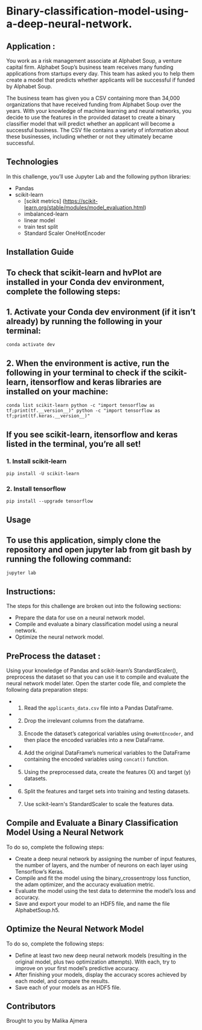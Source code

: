# Binary-classification-model-using-a-deep-neural-network.
## Application :
You work as a risk management associate at Alphabet Soup, a venture capital firm. Alphabet Soup’s business team receives many funding applications from startups every day. This team has asked you to help them create a model that predicts whether applicants will be successful if funded by Alphabet Soup.

The business team has given you a CSV containing more than 34,000 organizations that have received funding from Alphabet Soup over the years. With your knowledge of machine learning and neural networks, you decide to use the features in the provided dataset to create a binary classifier model that will predict whether an applicant will become a successful business. The CSV file contains a variety of information about these businesses, including whether or not they ultimately became successful.

## Technologies 
In this challenge, you’ll use Jupyter Lab and the following python libraries:
- Pandas
- scikit-learn
     - [scikit metrics] (https://scikit-learn.org/stable/modules/model_evaluation.html)
     - imbalanced-learn
     - linear model
     - train test split
     - Standard Scaler OneHotEncoder
 
## Installation Guide
 ## To check that scikit-learn and hvPlot are installed in your Conda dev environment, complete the following steps:
 ## 1. Activate your Conda dev environment (if it isn’t already) by running the following in your terminal:

 `conda activate dev`
## 2. When the environment is active, run the following in your terminal to check if the scikit-learn, itensorflow and keras libraries are installed on your machine:

`conda list scikit-learn
python -c "import tensorflow as tf;print(tf.__version__)"
python -c "import tensorflow as tf;print(tf.keras.__version__)"`

## If you see scikit-learn, itensorflow and keras listed in the terminal, you’re all set!
### 1. Install scikit-learn
`pip install -U scikit-learn`

### 2. Install tensorflow
`pip install --upgrade tensorflow`

## Usage
## To use this application, simply clone the repository and open jupyter lab from git bash by running the following command:
`jupyter lab`

## Instructions:
The steps for this challenge are broken out into the following sections:

- Prepare the data for use on a neural network model.
- Compile and evaluate a binary classification model using a neural network.
- Optimize the neural network model.

## PreProcess the dataset :
Using your knowledge of Pandas and scikit-learn’s StandardScaler(), preprocess the dataset so that you can use it to compile and evaluate the neural network model later.
Open the starter code file, and complete the following data preparation steps:
- 1) Read the `applicants_data.csv` file into a Pandas DataFrame.
- 2) Drop the irrelevant columns from the dataframe.
- 3) Encode the dataset’s categorical variables using `OneHotEncoder`, and then place the encoded variables into a new DataFrame.
- 4) Add the original DataFrame’s numerical variables to the DataFrame containing the encoded variables using `concat()` function.
- 5) Using the preprocessed data, create the features (X) and target (y) datasets.
- 6) Split the features and target sets into training and testing datasets.
- 7) Use scikit-learn's StandardScaler to scale the features data.

## Compile and Evaluate a Binary Classification Model Using a Neural Network
To do so, complete the following steps:

- Create a deep neural network by assigning the number of input features, the number of layers, and the number of neurons on each layer using Tensorflow’s Keras.
- Compile and fit the model using the binary_crossentropy loss function, the adam optimizer, and the accuracy evaluation metric.
- Evaluate the model using the test data to determine the model’s loss and accuracy.
- Save and export your model to an HDF5 file, and name the file AlphabetSoup.h5.

## Optimize the Neural Network Model 
To do so, complete the following steps:
- Define at least two new deep neural network models (resulting in the original model, plus two optimization attempts). With each, try to improve on your first model’s predictive accuracy.
- After finishing your models, display the accuracy scores achieved by each model, and compare the results.
- Save each of your models as an HDF5 file.


## Contributors
Brought to you by Malika Ajmera


    

